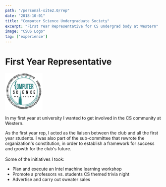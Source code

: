 ```yaml
---
path: "/personal-site2.0/rep"
date: "2018-10-01"
title: "Computer Science Undergraduate Society"
excerpt: "First Year Representative for CS undergrad body at Western"
image: "CSUS Logo"
tag: ['experience']
---
```


# First Year Representative

<img class="align-self-center mr-3" src="/img/CSUS Logo" width="120" height="120" alt="HADP Logo">

<p>In my first year at university I wanted to get involved in the CS community at Western.</p>
    <p class="mb-0">As the first year rep, I acted as the liaison between the club and all the first year students. I was also part of the sub-committee that rewrote the organization's constitution, in order to establish a framework for success and growth for the club's future.
      <br><br>Some of the initiatives I took:<br>
      <ul>
      <li>Plan and execute an Intel machine learning workshop</li>
      <li>Promote a professors vs. students CS themed trivia night</li>
      <li>Advertise and carry out sweater sales</li>
      </ul>
    </p>
